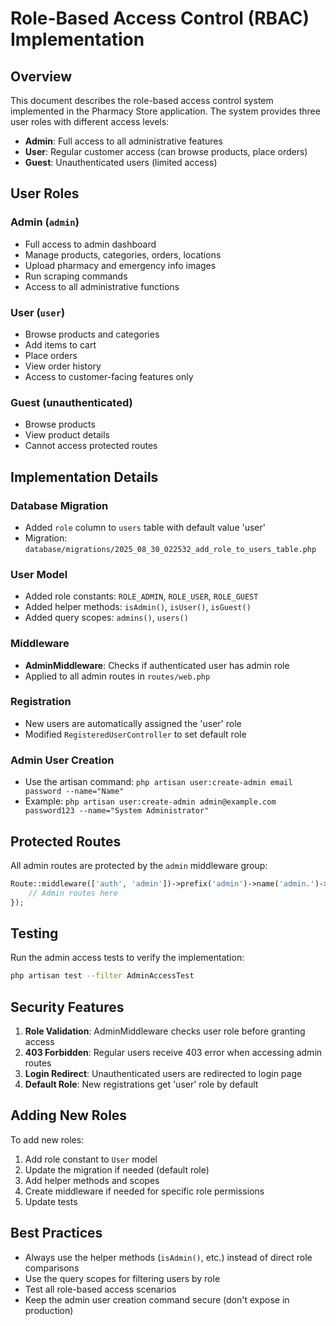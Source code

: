 # Role-Based Access Control (RBAC) Implementation

## Overview

This document describes the role-based access control system implemented in the Pharmacy Store application. The system provides three user roles with different access levels:

- **Admin**: Full access to all administrative features
- **User**: Regular customer access (can browse products, place orders)
- **Guest**: Unauthenticated users (limited access)

## User Roles

### Admin (`admin`)
- Full access to admin dashboard
- Manage products, categories, orders, locations
- Upload pharmacy and emergency info images
- Run scraping commands
- Access to all administrative functions

### User (`user`)
- Browse products and categories
- Add items to cart
- Place orders
- View order history
- Access to customer-facing features only

### Guest (unauthenticated)
- Browse products
- View product details
- Cannot access protected routes

## Implementation Details

### Database Migration
- Added `role` column to `users` table with default value 'user'
- Migration: `database/migrations/2025_08_30_022532_add_role_to_users_table.php`

### User Model
- Added role constants: `ROLE_ADMIN`, `ROLE_USER`, `ROLE_GUEST`
- Added helper methods: `isAdmin()`, `isUser()`, `isGuest()`
- Added query scopes: `admins()`, `users()`

### Middleware
- **AdminMiddleware**: Checks if authenticated user has admin role
- Applied to all admin routes in `routes/web.php`

### Registration
- New users are automatically assigned the 'user' role
- Modified `RegisteredUserController` to set default role

### Admin User Creation
- Use the artisan command: `php artisan user:create-admin email password --name="Name"`
- Example: `php artisan user:create-admin admin@example.com password123 --name="System Administrator"`

## Protected Routes

All admin routes are protected by the `admin` middleware group:

```php
Route::middleware(['auth', 'admin'])->prefix('admin')->name('admin.')->group(function () {
    // Admin routes here
});
```

## Testing

Run the admin access tests to verify the implementation:

```bash
php artisan test --filter AdminAccessTest
```

## Security Features

1. **Role Validation**: AdminMiddleware checks user role before granting access
2. **403 Forbidden**: Regular users receive 403 error when accessing admin routes
3. **Login Redirect**: Unauthenticated users are redirected to login page
4. **Default Role**: New registrations get 'user' role by default

## Adding New Roles

To add new roles:

1. Add role constant to `User` model
2. Update the migration if needed (default role)
3. Add helper methods and scopes
4. Create middleware if needed for specific role permissions
5. Update tests

## Best Practices

- Always use the helper methods (`isAdmin()`, etc.) instead of direct role comparisons
- Use the query scopes for filtering users by role
- Test all role-based access scenarios
- Keep the admin user creation command secure (don't expose in production)
